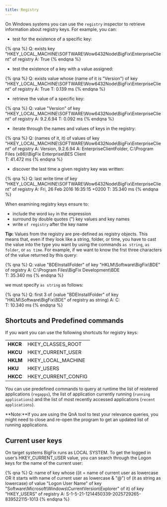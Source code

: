 ```yaml
---
title: Registry
---
```


On Windows systems you can use the `registry` inspector to retrieve information about registry keys. 
For example, you can: 

- test for the existence of a specific key:

{% qna %}
Q: exists key "HKEY_LOCAL_MACHINE\SOFTWARE\Wow6432Node\BigFix\EnterpriseClient" of registry 
A: True
{% endqna %}

- test the existence of a key with a value assigned:

{% qna %}
Q: exists value whose (name of it is "Version") of key "HKEY_LOCAL_MACHINE\SOFTWARE\Wow6432Node\BigFix\EnterpriseClient" of registry
A: True
T: 0.139 ms
{% endqna %}

- retrieve the value of a specific key:

{% qna %}
Q: value "Version" of key "HKEY_LOCAL_MACHINE\SOFTWARE\Wow6432Node\BigFix\EnterpriseClient" of registry
A: 9.2.6.94
T: 0.092 ms
{% endqna %}

- iterate through the names and values of keys in the registry:

{% qna %}
Q: (names of it, it) of values of key "HKEY_LOCAL_MACHINE\SOFTWARE\Wow6432Node\BigFix\EnterpriseClient" of registry
A: Version, 9.2.6.94
A: EnterpriseClientFolder, C:\Program Files (x86)\BigFix Enterprise\BES Client\
T: 41.472 ms
{% endqna %}

- discover the last time a given registry key was written:

{% qna %}
Q: last write time of key "HKEY_LOCAL_MACHINE\SOFTWARE\Wow6432Node\BigFix\EnterpriseClient" of registry
A: Fri, 26 Feb 2016 16:35:15 +0200
T: 35.340 ms
{% endqna %}

When examining registry keys ensure to:
- include the word `key` in the expression
- surround by double quotes (") key values and key names
- write `of registry` after the key name

**Tip:** Values from the registry are pre-defined as registry objects. This means that, even if they look like a string, 
folder, or time, you have to cast the value into the type you want by using the commands `as string`, `as folder`,
or `as time`. For example, if we want to know the frst three characters of the value returned by this query:

{% qna %}
Q: value "BDEInstallFolder" of key "HKLM\Software\BigFix\BDE" of registry
A: C:\Program Files\BigFix Development\BDE\
T: 35.340 ms
{% endqna %}

we must specify `as string` as follows:

{% qna %}
Q: first 3 of (value "BDEInstallFolder" of key "HKLM\Software\BigFix\BDE" of registry as string)
A: C:\
T: 10.340 ms
{% endqna %}

## Shortcuts and Predefined commands

If you want you can use the following shortcuts for registry keys:

<table>
    <tr>
        <td><b>HKCR</b></td>
		<td>HKEY_CLASSES_ROOT</td>
    </tr>
	<tr>
        <td><b>HKCU</b></td>
		<td>HKEY_CURRENT_USER</td>
    </tr>
	<tr>
        <td><b>HKLM</b></td>
		<td>HKEY_LOCAL_MACHINE</td>
    </tr>
	<tr>
        <td><b>HKU</b></td>
		<td>HKEY_USERS</td>
    </tr>
	<tr>
        <td><b>HKCC</b></td>
		<td>HKEY_CURRENT_CONFIG</td>
    </tr>
</table>

You can use predefined commands to query at runtime the list of reistered applications (`regapps`), the 
list of application currently running (`running applications`) and the list of most recently accessed applications 
(`recent applications`).

**Note:**If you are using the QnA tool to test your relevance queries, you might need to close and re-open the program to get an updated list of running applications.

## Current user keys

On target systems BigFix runs as LOCAL SYSTEM. To get the logged in user’s HKEY_CURRENT_USER value, you can search through the Logon keys for the name of the current user: 

{% qna %}
Q: name of key whose ((it = name of current user as lowercase OR it starts with name of current user as lowercase & "@") of (it as string as lowercase) of value "Logon User Name" of key "Software\Microsoft\Windows\CurrentVersion\Explorer" of it) of key "HKEY_USERS" of registry
A: S-1-5-21-1214450339-2025729265-839522115-1013
{% endqna %}

